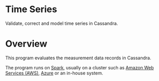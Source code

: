 Time Series
======

Validate, correct and model time series in Cassandra.

# Overview

This program evaluates the measurement data records in Cassandra.

The program runs on [Spark](https://spark.apache.org), usually on a cluster such as
[Amazon Web Services (AWS)](https://aws.amazon.com), [Azure](https://docs.microsoft.com/en-us/azure) or
an in-house system.

